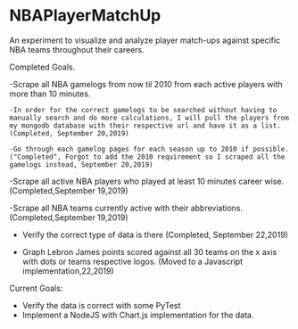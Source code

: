 # NBAPlayerMatchUp
 An experiment to  visualize and analyze player match-ups against specific NBA teams throughout their careers.

Completed Goals.

-Scrape all NBA gamelogs from now til 2010 from each active players with more than 10 minutes.

    -In order for the correct gamelogs to be searched without having to manually search and do more calculations, I will pull the players from my mongodb database with their respective url and have it as a list. (Completed, September 20,2019)

    -Go through each gamelog pages for each season up to 2010 if possible. ("Completed", Forgot to add the 2010 requirement so I scraped all the gamelogs instead, September 20,2019)

-Scrape all active NBA players who played at least 10 minutes career wise. (Completed,September 19,2019)

-Scrape all NBA teams currently active with their abbreviations. (Completed,September 19,2019)

- Verify the correct type of data is there (Completed, September 22,2019)

- Graph Lebron James points scored against all 30 teams on the x axis with dots or teams respective logos. (Moved to a Javascript implementation,22,2019)

Current Goals:
- Verify the data is correct with some PyTest
- Implement a NodeJS with Chart.js implementation for the data.
